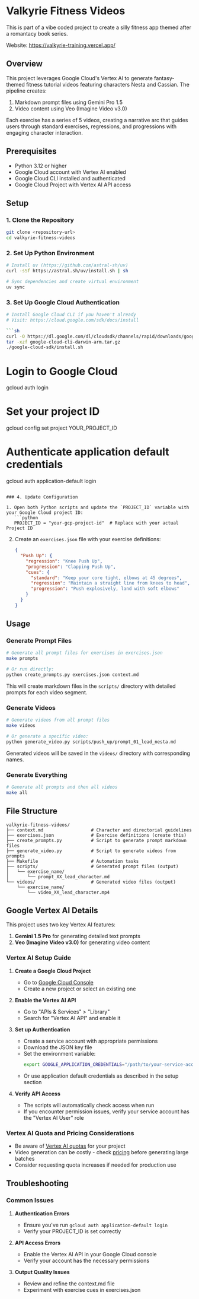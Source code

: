 # Valkyrie Fitness Videos

This is part of a vibe coded project to create a silly fitness app themed after a romantacy book series.

Website: https://valkyrie-training.vercel.app/

## Overview

This project leverages Google Cloud's Vertex AI to generate fantasy-themed fitness tutorial videos featuring characters Nesta and Cassian. The pipeline creates:
1. Markdown prompt files using Gemini Pro 1.5
2. Video content using Veo (Imagine Video v3.0)

Each exercise has a series of 5 videos, creating a narrative arc that guides users through standard exercises, regressions, and progressions with engaging character interaction.

## Prerequisites

- Python 3.12 or higher
- Google Cloud account with Vertex AI enabled
- Google Cloud CLI installed and authenticated
- Google Cloud Project with Vertex AI API access

## Setup

### 1. Clone the Repository

```bash
git clone <repository-url>
cd valkyrie-fitness-videos
```

### 2. Set Up Python Environment

```bash
# Install uv (https://github.com/astral-sh/uv)
curl -sSf https://astral.sh/uv/install.sh | sh

# Sync dependencies and create virtual environment
uv sync
```

### 3. Set Up Google Cloud Authentication

```bash
# Install Google Cloud CLI if you haven't already
# Visit: https://cloud.google.com/sdk/docs/install

```sh
curl -O https://dl.google.com/dl/cloudsdk/channels/rapid/downloads/google-cloud-cli-darwin-arm.tar.gz
tar -xzf google-cloud-cli-darwin-arm.tar.gz
./google-cloud-sdk/install.sh
```

# Login to Google Cloud
gcloud auth login

# Set your project ID
gcloud config set project YOUR_PROJECT_ID

# Authenticate application default credentials
gcloud auth application-default login
```

### 4. Update Configuration

1. Open both Python scripts and update the `PROJECT_ID` variable with your Google Cloud project ID:
   ```python
   PROJECT_ID = "your-gcp-project-id"  # Replace with your actual Project ID
   ```

2. Create an `exercises.json` file with your exercise definitions:
   ```json
   {
     "Push Up": {
       "regression": "Knee Push Up",
       "progression": "Clapping Push Up",
       "cues": {
         "standard": "Keep your core tight, elbows at 45 degrees",
         "regression": "Maintain a straight line from knees to head",
         "progression": "Push explosively, land with soft elbows"
       }
     }
   }
   ```

## Usage

### Generate Prompt Files

```bash
# Generate all prompt files for exercises in exercises.json
make prompts

# Or run directly:
python create_prompts.py exercises.json context.md
```

This will create markdown files in the `scripts/` directory with detailed prompts for each video segment.

### Generate Videos

```bash
# Generate videos from all prompt files
make videos

# Or generate a specific video:
python generate_video.py scripts/push_up/prompt_01_lead_nesta.md
```

Generated videos will be saved in the `videos/` directory with corresponding names.

### Generate Everything

```bash
# Generate all prompts and then all videos
make all
```

## File Structure

```
valkyrie-fitness-videos/
├── context.md                  # Character and directorial guidelines
├── exercises.json              # Exercise definitions (create this)
├── create_prompts.py           # Script to generate prompt markdown files
├── generate_video.py           # Script to generate videos from prompts
├── Makefile                    # Automation tasks
├── scripts/                    # Generated prompt files (output)
│   └── exercise_name/
│       └── prompt_XX_lead_character.md
└── videos/                     # Generated video files (output)
    └── exercise_name/
        └── video_XX_lead_character.mp4
```

## Google Vertex AI Details

This project uses two key Vertex AI features:

1. **Gemini 1.5 Pro** for generating detailed text prompts
2. **Veo (Imagine Video v3.0)** for generating video content

### Vertex AI Setup Guide

1. **Create a Google Cloud Project**
   - Go to [Google Cloud Console](https://console.cloud.google.com/)
   - Create a new project or select an existing one

2. **Enable the Vertex AI API**
   - Go to "APIs & Services" > "Library"
   - Search for "Vertex AI API" and enable it

3. **Set up Authentication**
   - Create a service account with appropriate permissions
   - Download the JSON key file
   - Set the environment variable:
     ```bash
     export GOOGLE_APPLICATION_CREDENTIALS="/path/to/your-service-account-key.json"
     ```
   - Or use application default credentials as described in the setup section

4. **Verify API Access**
   - The scripts will automatically check access when run
   - If you encounter permission issues, verify your service account has the "Vertex AI User" role

### Vertex AI Quota and Pricing Considerations

- Be aware of [Vertex AI quotas](https://cloud.google.com/vertex-ai/quotas) for your project
- Video generation can be costly - check [pricing](https://cloud.google.com/vertex-ai/pricing) before generating large batches
- Consider requesting quota increases if needed for production use

## Troubleshooting

### Common Issues

1. **Authentication Errors**
   - Ensure you've run `gcloud auth application-default login`
   - Verify your PROJECT_ID is set correctly

2. **API Access Errors**
   - Enable the Vertex AI API in your Google Cloud console
   - Verify your account has the necessary permissions

3. **Output Quality Issues**
   - Review and refine the context.md file
   - Experiment with exercise cues in exercises.json